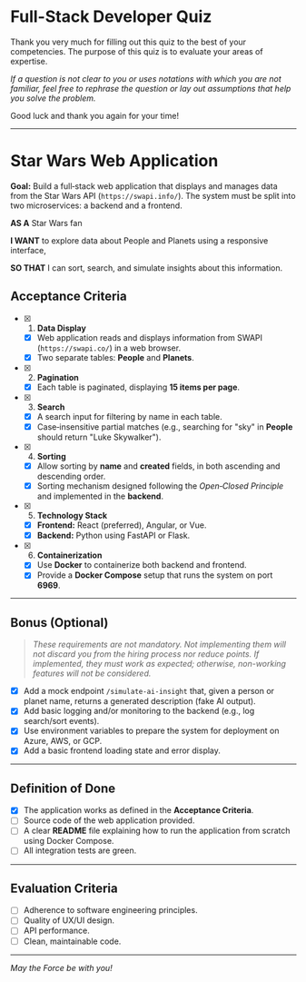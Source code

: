 # Full-Stack Developer Quiz

Thank you very much for filling out this quiz to the best of your competencies. The purpose of this quiz is to evaluate your areas of expertise.

_If a question is not clear to you or uses notations with which you are not familiar, feel free to rephrase the question or lay out assumptions that help you solve the problem._

Good luck and thank you again for your time!

---

# Star Wars Web Application

**Goal:** Build a full‑stack web application that displays and manages data from the Star Wars API (`https://swapi.info/`). The system must be split into two microservices: a backend and a frontend.

**AS A** Star Wars fan

**I WANT** to explore data about People and Planets using a responsive interface,

**SO THAT** I can sort, search, and simulate insights about this information.

## Acceptance Criteria

- [x] 1. **Data Display**

  - [x] Web application reads and displays information from SWAPI (`https://swapi.co/`) in a web browser.
  - [x] Two separate tables: **People** and **Planets**.

- [x] 2. **Pagination**

  - [x] Each table is paginated, displaying **15 items per page**.

- [x] 3. **Search**

  - [x] A search input for filtering by name in each table.
  - [x] Case‑insensitive partial matches (e.g., searching for "sky" in **People** should return "Luke Skywalker").

- [x] 4. **Sorting**

  - [x] Allow sorting by **name** and **created** fields, in both ascending and descending order.
  - [x] Sorting mechanism designed following the _Open‑Closed Principle_ and implemented in the **backend**.

- [x] 5. **Technology Stack**

  - [x] **Frontend:** React (preferred), Angular, or Vue.
  - [x] **Backend:** Python using FastAPI or Flask.

- [x] 6. **Containerization**

  - [x] Use **Docker** to containerize both backend and frontend.
  - [x] Provide a **Docker Compose** setup that runs the system on port **6969**.

---

## Bonus (Optional)

> _These requirements are not mandatory. Not implementing them will not discard you from the hiring process nor reduce points. If implemented, they must work as expected; otherwise, non-working features will not be considered._

- [x] Add a mock endpoint `/simulate-ai-insight` that, given a person or planet name, returns a generated description (fake AI output).
- [x] Add basic logging and/or monitoring to the backend (e.g., log search/sort events).
- [x] Use environment variables to prepare the system for deployment on Azure, AWS, or GCP.
- [x] Add a basic frontend loading state and error display.

---

## Definition of Done

- [x] The application works as defined in the **Acceptance Criteria**.
- [ ] Source code of the web application provided.
- [ ] A clear **README** file explaining how to run the application from scratch using Docker Compose.
- [ ] All integration tests are green.

---

## Evaluation Criteria

- [ ] Adherence to software engineering principles.
- [ ] Quality of UX/UI design.
- [ ] API performance.
- [ ] Clean, maintainable code.

---

_May the Force be with you!_
